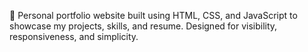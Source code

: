 🚀 Personal portfolio website built using HTML, CSS, and JavaScript to showcase my projects, skills, and resume. Designed for visibility, responsiveness, and simplicity.

